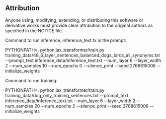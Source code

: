 ## Attribution

Anyone using, modifying, extending, or distributing this software or derivative works must provide clear attribution to the original authors as specified in the NOTICE file.


Command to run inference, inference_text.tx is the prompt:

PYTHONPATH=. python jax_transformer/train.py training_data/48_6_layer_sentences_balanced_dogs_birds_all_synonyms.txt --prompt_text inference_data/inference_text.txt --num_layer 6 --layer_width 2 --num_samples 10 --num_epochs 0 --silence_print --seed 2768615008 --initialize_weights


Command to run training:

PYTHONPATH=. python jax_transformer/train.py training_data/dog_only_training_sentences.txt  --prompt_text inference_data/inference_text.txt --num_layer 6 --layer_width 2 --num_samples 20 --num_epochs 2 --silence_print --seed 2768615008 --initialize_weights